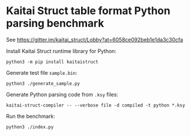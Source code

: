 # Kaitai Struct table format Python parsing benchmark

See https://gitter.im/kaitai_struct/Lobby?at=6058ce092beb1e1da3c30cfa

Install Kaitai Struct runtime library for Python:

```shell
python3 -m pip install kaitaistruct
```

Generate test file `sample.bin`:

```shell
python3 ./generate_sample.py
```

Generate Python parsing code from `.ksy` files:

```shell
kaitai-struct-compiler -- --verbose file -d compiled -t python *.ksy
```

Run the benchmark:

```shell
python3 ./index.py
```
